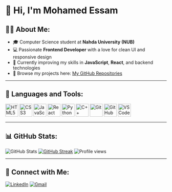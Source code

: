 # 👋 Hi, I'm Mohamed Essam

## 🙋‍♂️ About Me:
- 🎓 Computer Science student at **Nahda University (NUB)**
- 💻 Passionate **Frontend Developer** with a love for clean UI and responsive design
- 🌱 Currently improving my skills in **JavaScript**, **React**, and backend technologies
- 📂 Browse my projects here: [My GitHub Repositories](https://github.com/mohamed-essam-123?tab=repositories)

---

## 🚀 Languages and Tools:
<p align="left">
  <img src="https://cdn.jsdelivr.net/gh/devicons/devicon/icons/html5/html5-original.svg" width="40" alt="HTML5"/>
  <img src="https://cdn.jsdelivr.net/gh/devicons/devicon/icons/css3/css3-original.svg" width="40" alt="CSS3"/>
  <img src="https://cdn.jsdelivr.net/gh/devicons/devicon/icons/javascript/javascript-original.svg" width="40" alt="JavaScript"/>
  <img src="https://cdn.jsdelivr.net/gh/devicons/devicon/icons/react/react-original.svg" width="40" alt="React"/>
  <img src="https://cdn.jsdelivr.net/gh/devicons/devicon/icons/python/python-original.svg" width="40" alt="Python"/>
  <img src="https://cdn.jsdelivr.net/gh/devicons/devicon/icons/cplusplus/cplusplus-original.svg" width="40" alt="C++"/>
  <img src="https://cdn.jsdelivr.net/gh/devicons/devicon/icons/git/git-original.svg" width="40" alt="Git"/>
  <img src="https://cdn.jsdelivr.net/gh/devicons/devicon/icons/github/github-original.svg" width="40" alt="GitHub"/>
  <img src="https://cdn.jsdelivr.net/gh/devicons/devicon/icons/vscode/vscode-original.svg" width="40" alt="VSCode"/>
</p>

---

## 📊 GitHub Stats:
![GitHub Stats](https://github-readme-stats.vercel.app/api?username=mohamed-essam-123&show_icons=true&theme=radical)
[![GitHub Streak](https://streak-stats.demolab.com?user=mohamed-essam-123&theme=radical)](https://git.io/streak-stats)
![Profile views](https://komarev.com/ghpvc/?username=mohamed-essam-123&color=blue)

---

## 🤝 Connect with Me:
[![LinkedIn](https://img.shields.io/badge/-LinkedIn-blue?style=for-the-badge&logo=linkedin&logoColor=white)](https://www.linkedin.com/in/mohamed-essam-04ab5a2b7)
[![Gmail](https://img.shields.io/badge/-Gmail-D14836?style=for-the-badge&logo=gmail&logoColor=white)](mailto:mohamedessam010928@gmail.com)
